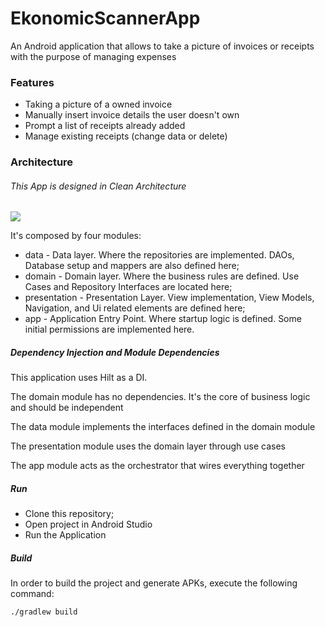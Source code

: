 # EkonomicScannerApp

An Android application that allows to take a picture of invoices or receipts with the purpose of managing expenses

### Features

- Taking a picture of a owned invoice
- Manually insert invoice details the user doesn't own
- Prompt a list of receipts already added
- Manage existing receipts (change data or delete)



### Architecture

###### This App is designed in Clean Architecture

![](https://miro.medium.com/v2/resize:fit:700/1*9Ds8N-6LZNDNclnZEyX48w.png)

It's composed by four modules:

- data - Data layer. Where the repositories are implemented. DAOs, Database setup and mappers are also defined here;
- domain - Domain layer. Where the business rules are defined. Use Cases and Repository Interfaces are located here;
- presentation - Presentation Layer. View implementation, View Models, Navigation, and Ui related elements are defined here;
- app - Application Entry Point. Where startup logic is defined. Some initial permissions are implemented here.

##### Dependency Injection and Module Dependencies

This application uses Hilt as a DI.

The domain module has no dependencies. It's the core of business logic and should be independent

The data module implements the interfaces defined in the domain module

The presentation module uses the domain layer through use cases

The app module acts as the orchestrator that wires everything together



##### Run

- Clone this repository;
- Open project in Android Studio
- Run the Application



##### Build

In order to build the project and generate APKs, execute the following command:

```
./gradlew build
```



